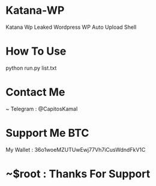 # Katana-WP

Katana Wp Leaked Wordpress WP Auto Upload Shell


# How To Use


python run.py list.txt


# Contact Me

~ Telegram : @CapitosKamal


# Support Me BTC


My Wallet : 36o1woeMZUTUwEwj77Vh7iCusWdndFkV1C

#                   ~$root : Thanks For Support
